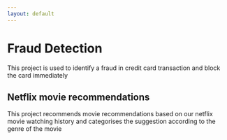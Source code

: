 ```yaml
---
layout: default
---
```


# Fraud Detection

This project is used to identify a fraud in credit card transaction and block the card immediately

## Netflix movie recommendations

This project recommends movie recommendations based on our netflix movie watching history and categorises the suggestion according
to the genre of the movie
